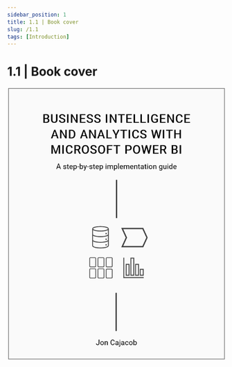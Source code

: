 ```yaml
---
sidebar_position: 1
title: 1.1 | Book cover
slug: /1.1
tags: [Introduction]
---
```


# 1.1 | Book cover

![Book cover](/img/img_book_01-1.png)